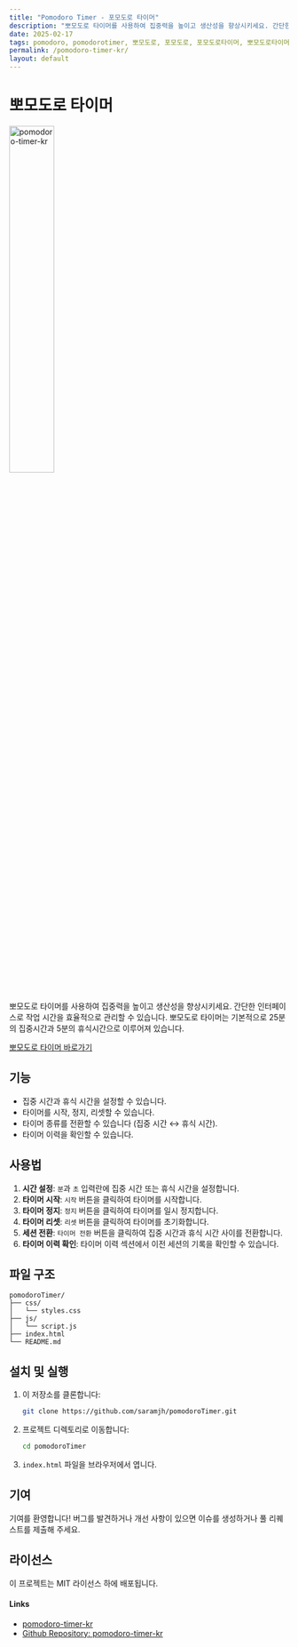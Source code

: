 ```yaml
---
title: "Pomodoro Timer - 포모도로 타이머"
description: "뽀모도로 타이머를 사용하여 집중력을 높이고 생산성을 향상시키세요. 간단한 인터페이스로 작업 시간을 효율적으로 관리할 수 있습니다. 뽀모도로 타이머는 기본적으로 25분의 집중시간과 5분의 휴식시간으로 이루어져 있습니다."
date: 2025-02-17
tags: pomodoro, pomodorotimer, 뽀모도로, 포모도로, 포모도로타이머, 뽀모도로타이머
permalink: /pomodoro-timer-kr/
layout: default
---
```


# 뽀모도로 타이머

<img src="{{site.assets}}{{ page.permalink }}thumnail.png" alt="pomodoro-timer-kr" width="40%">

뽀모도로 타이머를 사용하여 집중력을 높이고 생산성을 향상시키세요. 간단한 인터페이스로 작업 시간을 효율적으로 관리할 수 있습니다.
뽀모도로 타이머는 기본적으로 25분의 집중시간과 5분의 휴식시간으로 이루어져 있습니다.

[뽀모도로 타이머 바로가기](https://saramjh.github.io/pomodorotimerKR/)

## 기능

- 집중 시간과 휴식 시간을 설정할 수 있습니다.
- 타이머를 시작, 정지, 리셋할 수 있습니다.
- 타이머 종류를 전환할 수 있습니다 (집중 시간 ↔ 휴식 시간).
- 타이머 이력을 확인할 수 있습니다.

## 사용법

1. **시간 설정**: `분`과 `초` 입력란에 집중 시간 또는 휴식 시간을 설정합니다.
2. **타이머 시작**: `시작` 버튼을 클릭하여 타이머를 시작합니다.
3. **타이머 정지**: `정지` 버튼을 클릭하여 타이머를 일시 정지합니다.
4. **타이머 리셋**: `리셋` 버튼을 클릭하여 타이머를 초기화합니다.
5. **세션 전환**: `타이머 전환` 버튼을 클릭하여 집중 시간과 휴식 시간 사이를 전환합니다.
6. **타이머 이력 확인**: 타이머 이력 섹션에서 이전 세션의 기록을 확인할 수 있습니다.

## 파일 구조

```
pomodoroTimer/
├── css/
│   └── styles.css
├── js/
│   └── script.js
├── index.html
└── README.md
```

## 설치 및 실행

1. 이 저장소를 클론합니다:
   ```bash
   git clone https://github.com/saramjh/pomodoroTimer.git
   ```
2. 프로젝트 디렉토리로 이동합니다:
   ```bash
   cd pomodoroTimer
   ```
3. `index.html` 파일을 브라우저에서 엽니다.

## 기여

기여를 환영합니다! 버그를 발견하거나 개선 사항이 있으면 이슈를 생성하거나 풀 리퀘스트를 제출해 주세요.

## 라이선스

이 프로젝트는 MIT 라이선스 하에 배포됩니다.

#### Links

- [pomodoro-timer-kr](https://saramjh.github.io/pomodorotimerKR/)
- [Github Repository: pomodoro-timer-kr](https://github.com/saramjh/pomodorotimerKR/tree/main)
